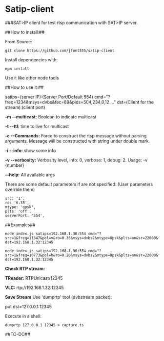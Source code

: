 # Satip-client

###SAT>IP client for test rtsp communication with SAT>IP server.

##How to install:##

From Source:

    git clone https://github.com/jfont555/satip-client

Install dependencies with:

    npm install

Use it like other node tools

##How to use it:##

satips=(server IP):(Server Port/Default 554) cmd="?freq=1234&msys=dvbs&fec=89&pids=504,234,0,12 ..." dst=(Client for the stream):(client port)

**-m --multicast:** Boolean to indicate multicast

**-t --ttl:** time to live for multicast

**-c --Commands:** Force to construct the rtsp message without parsing arguments. Message will be constructed with string under double mark.

**-i --info:** show some info

**-v --verbosity:** Verbosity level, info: 0, verbose: 1, debug: 2. Usage: -v {number}

**--help:** All available args

There are some default parameters if are not specified: (User parameters override them)

    src: '1',
    ro: '0.35',
    mtype: 'qpsk',
    plts: 'off',
    serverPort: '554',

##Examples##

    node index.js satips=192.168.1.30:554 cmd="?src=1&freq=11347&pol=v&ro=0.35&msys=dvbs2&mtype=8psk&plts=on&sr=22000&fec=23&pids=0,17,18,6600,6610,6620,6630" dst=192.168.1.32:12345

    node index.js satips=192.168.1.30:554 cmd="?src=1&freq=10773&pol=h&ro=0.20&msys=dvbs2&mtype=8psk&plts=on&sr=22000&fec=34&pids=0,17,18,96,255,259" dst=192.168.1.32:12345

**Check RTP stream:**

**TReader:** RTPUnicast/12345

**VLC:** rtp://192.168.1.32:12345

**Save Stream** Use 'dumprtp' tool (dvbstream packet):

put dst=127.0.0.1:12345

Execute in a shell:

    dumprtp 127.0.0.1 12345 > capture.ts

##TO-DO##


